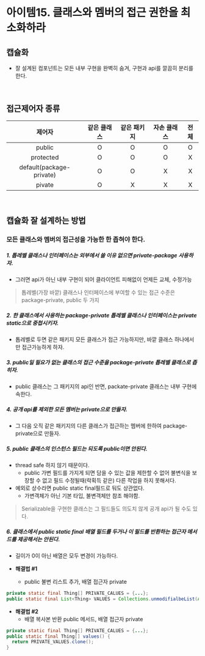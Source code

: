# 아이템15. 클래스와 멤버의 접근 권한을 최소화하라

## 캡슐화
  - 잘 설계된 컴포넌트는 모든 내부 구현을 완벽히 숨겨, 구현과 api를 깔끔히 분리를 한다.

<br/>

## 접근제어자 종류

|제어자|같은 클래스|같은 패키지|자손 클래스|전체|
|:-:|:-:|:-:|:-:|:-:|
|public|O|O|O|O|
|protected|O|O|O|X|
|default(package-private)|O|O|X|X|
|pivate|O|X|X|X|

<br/>

## 캡슐화 잘 설계하는 방법
### 모든 클래스와 멤버의 접근성을 가능한 한 좁혀야 한다.

##### 1. 톱레벨 클래스나 인터페이스는 외부에서 쓸 이유 없으면 private-package 사용하자.
  - 그러면 api가 아닌 내부 구현이 되어 클라이언트 피해없이 언제든 교체, 수정가능

> 톱레벨(가장 바깥) 클래스나 인터페이스에 부여할 수 있는 접근 수준은 package-private, public 두 가지

##### 2. 한 클래스에서 사용하는 package-private 톱레벨 클래스나 인터페이스는 private static으로 중첩시키자.
  - 톱레벨로 두면 같은 패키지 모든 클래스가 접근 가능하지만, 바깥 클래스 하나에서만 접근가능하게 하자.

##### 3. public일 필요가 없는 클래스의 접근 수준을 package-private 톱레벨 클래스로 좁히자.
  - public 클래스는 그 패키지의 api인 반면, packate-private 클래스는 내부 구현에 속한다.

##### 4. 공개 api를 제외한 모든 멤버는 private으로 만들자.
  - 그 다음 오직 같은 패키지의 다른 클래스가 접근하는 멤버에 한하여 package-private으로 만들자.

##### 5. public 클래스의 인스턴스 필드는 되도록 public이면 안된다.
  - thread safe 하지 않기 때문이다.
    - public 가변 필드를 가지게 되면 담을 수 있는 값을 제한할 수 없어 불변식을 보장할 수 없고 필드 수정될때(락획득 같은) 다른 작업을 하지 못해서다.
  - 예외로 상수라면 public static final필드로 둬도 상관없다.
    - 가변객체가 아닌 기본 타입, 불변객체만 참조 해야함.

> Serializable을 구현한 클래스는 그 필드들도 의도치 않게 공개 api가 될 수도 있다.

##### 6. 클래스에서 public static final 배열 필드를 두거나 이 필드를 반환하는 접근자 메서드를 제공해서는 안된다.
- 길이가 0이 아닌 배열은 모두 변경이 가능하다.

- __해결법 #1__
  - public 불변 리스트 추가, 배열 접근자 private
```java
private static final Thing[] PRIVATE_CALUES = {...};
public static final List<Thing> VALUES = Collections.unmodifialbeList(Arrays.asList(PRIVATE_VALUES));
```

- __해결법 #2__
  - 배열 복사본 반환 public 메서드, 배열 접근자 private
```java
private static final Thing[] PRIVATE_CALUES = {...};
public static final Thing[] values() {
  return PRIVATE_VALUES.clone();
}
```
